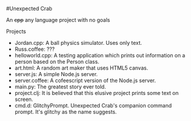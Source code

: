 #Unexpected Crab

An ~~cpp~~ any language project with no goals

Projects
 - Jordan.cpp: A ball physics simulator. Uses only text.
 - Russ.coffee: ???
 - helloworld.cpp: A testing application which prints out information on a person based on the Person class.
 - art.html: A random art maker that uses HTML5 canvas.
 - server.js: A simple Node.js server.
 - server.coffee: A cofeescript version of the Node.js server. 
 - main.py: The greatest story ever told.
 - project.clj: It is believed that this elusive project prints some text on screen. 
 - cmd.d: GlitchyPrompt. Unexpected Crab's companion command prompt. It's glitchy as the name suggests. 